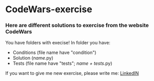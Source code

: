 # CodeWars-exercise
### Here are different solutions to exercise from the website CodeWars

You have folders with execise!
In folder you have:
   - Conditions (file name have "condition")
   - Solution (*name*.py)
   - Tests (file name have "tests"; *name + tests*.py)

If you want to give me new exercise, please write me: [LinkedIN]

[LinkedIN]: https://www.linkedin.com/in/dave-pylypenko/